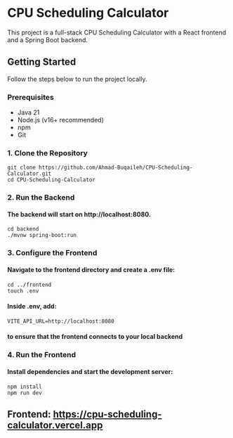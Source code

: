 # CPU Scheduling Calculator

This project is a full-stack CPU Scheduling Calculator with a React frontend and a Spring Boot backend.

## Getting Started

Follow the steps below to run the project locally.

### Prerequisites

- Java 21
- Node.js (v16+ recommended)
- npm 
- Git

### 1. Clone the Repository

```
git clone https://github.com/Ahmad-Buqaileh/CPU-Scheduling-Calculator.git
cd CPU-Scheduling-Calculator
```

### 2. Run the Backend
#### The backend will start on http://localhost:8080.
```
cd backend
./mvnw spring-boot:run
```

### 3. Configure the Frontend
#### Navigate to the frontend directory and create a .env file:
```
cd ../frontend
touch .env
```
#### Inside .env, add:
```
VITE_API_URL=http://localhost:8080
```
#### to ensure that the frontend connects to your local backend

### 4. Run the Frontend
#### Install dependencies and start the development server:
```
npm install
npm run dev
```
## Frontend: https://cpu-scheduling-calculator.vercel.app
